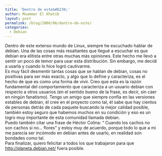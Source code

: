 ```yaml
---
title: 'Dentro de este&#8230;'
author: Muammar El Khatib
layout: post
permalink: /blog/2006/06/dentro-de-este/
categories:
  - Debian
---
```

Dentro de este extenso mundo de Linux, siempre he escuchado hablar de debian. Una de las cosas más resaltantes que llegué a escuchar es que debian era elitista entre otras muchas más opiniones. Este hecho me llevó a sentir un poco de temor para usar esta distribución. Sin embargo, me decidí a usarla y cuando lo hice logró cautivarme.  
Es muy fácil desmentir tantas cosas que se hablan de debian, cosas no positivas para ser más exacto, y algo que lo define y caracteriza, es el hecho de que es como una forma de vivir. Creo que esta es la razón fundamental del comportamiento que caracteriza a un usuario debian con respecto a otros usuarios (en el sentido bueno de la frase, es decir, sin caer en ningún fanatismo). Tengo un amigo que siempre confía en las versiones estables de debian, él cree en el proyecto como tal, él sabe que hay cientos de personas detrás de cada paquete buscando la mejor calidad posible, también estoy seguro que habemos muchos en su condición y eso es un logro muy importante de esta comunidad llamada debian.  
Puedo también citar una frase de Héctor Colina: “ Cuando los cachos no son cachos si no&#8230; flores” y estoy muy de acuerdo, porque todo lo que a mi me parecía ser incómodo en debian antes de usarlo, en realidad son bondades como tal.  
Para finalizar, quiero felicitar a todos los que trabajaron para que http://planeta.debian.net/ fuera posible.